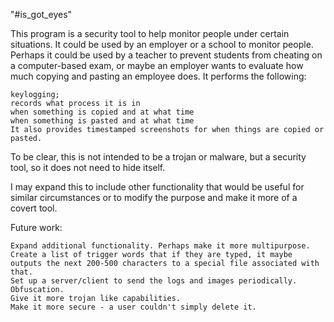 "#is_got_eyes" 

This program is a security tool to help monitor people under certain situations. It could be used by an employer or a school to monitor people. Perhaps it could be used by a teacher to prevent students from cheating on a computer-based exam, or maybe an employer wants to evaluate how much copying and pasting an employee does.  It performs the following:

    keylogging;
    records what process it is in
    when something is copied and at what time
    when something is pasted and at what time
    It also provides timestamped screenshots for when things are copied or pasted.


To be clear, this is not intended to be a trojan or malware, but a security tool, so it does not need to hide itself.

I may expand this to include other functionality that would be useful for similar circumstances or to modify the purpose and make it more of a covert tool.

Future work:

    Expand additional functionality. Perhaps make it more multipurpose. Create a list of trigger words that if they are typed, it maybe outputs the next 200-500 characters to a special file associated with that.
    Set up a server/client to send the logs and images periodically.
    Obfuscation.
    Give it more trojan like capabilities.
    Make it more secure - a user couldn't simply delete it. 
